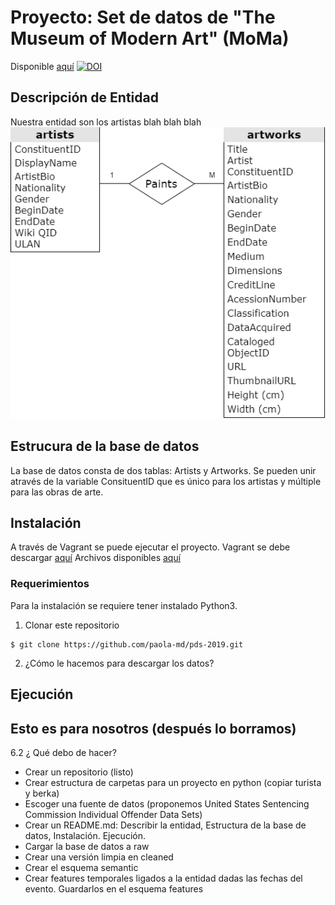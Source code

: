 # Proyecto: Set de datos de "The Museum of Modern Art" (MoMa) 
Disponible [aquí](https://github.com/MuseumofModernArt/collection)
[![DOI](https://zenodo.org/badge/doi/10.5281/zenodo.3524700.svg)](http://dx.doi.org/10.5281/zenodo.3524700)

## Descripción de Entidad
Nuestra entidad son los artistas blah blah blah
![Alt text](results/entidad-relacion.png?raw=true "Title")

## Estrucura de la base de datos
La base de datos consta de dos tablas: Artists y Artworks.
Se pueden unir através de la variable ConsituentID que es único para los artistas y múltiple para las obras de arte.

## Instalación
A través de Vagrant se puede ejecutar el proyecto. 
Vagrant se debe descargar [aquí](https://www.vagrantup.com/downloads.html)
Archivos disponibles [aquí](https://github.com/ITAM-DS/programming-for-data-science-2019/tree/master/vagrant-ds)

### Requerimientos
Para la instalación se requiere tener instalado Python3.

1. Clonar este repositorio 
```
$ git clone https://github.com/paola-md/pds-2019.git
```
2. ¿Cómo le hacemos para descargar los datos?


## Ejecución



## Esto es para nosotros (después lo borramos)
6.2 ¿ Qué debo de hacer?
* Crear un repositorio (listo)
* Crear estructura de carpetas para un proyecto en python (copiar turista y berka)
* Escoger una fuente de datos (proponemos United States Sentencing Commission Individual Offender Data Sets)
* Crear un README.md: Describir la entidad, Estructura de la base de
datos, Instalación. Ejecución.
* Cargar la base de datos a raw
* Crear una versión limpia en cleaned
* Crear el esquema semantic
* Crear features temporales ligados a la entidad dadas las fechas del
evento. Guardarlos en el esquema features
